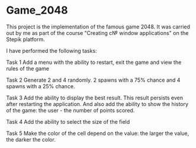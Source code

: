 # Game_2048

This project is the implementation of the famous game 2048.
  It was carried out by me as part of the course "Creating с№ window applications" on the Stepik platform.

I have performed the following tasks:

Task 1
Add a menu with the ability to restart, exit the game and view the rules of the game

Task 2
Generate 2 and 4 randomly. 2 spawns with a 75% chance and 4 spawns with a 25% chance.

Task 3
Add the ability to display the best result. This result persists even after restarting the application. And also add the ability to show the history of the game: the user - the number of points scored.

Task 4
Add the ability to select the size of the field

Task 5
Make the color of the cell depend on the value: the larger the value, the darker the color.
